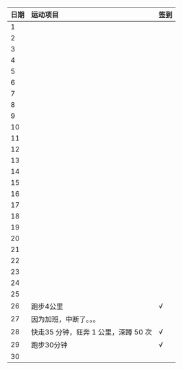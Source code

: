 日期|运动项目|签到
:---------------|:---------------|:---------------
1| | |
2| | |
3| | |
4| | |
5| | |
6| | |
7| | |
8| | |
9| | |
10| | |
11| | |
12| | |
13| | |
14| | |
15| | |
16| | |
17| | |
18| | |
19| | |
20| | |
21| | |
22| | |
23| | |
24| | |
25| | |
26|跑步4公里|√|
27|因为加班，中断了。。。| |
28|快走35 分钟，狂奔 1 公里，深蹲 50 次|√|
29|跑步30分钟|√|
30| | |
